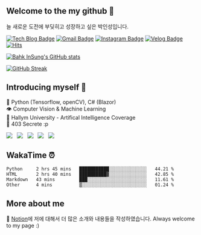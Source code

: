 ## Welcome to the my github 🌳

늘 새로운 도전에 부딪히고 성장하고 싶은 박인성입니다.

[![Tech Blog Badge](http://img.shields.io/badge/-Tech%20blog-black?style=flat-square&logo=github&link=https://insung3511.github.io/)](https://insung3511.github.io/)
[![Gmail Badge](https://img.shields.io/badge/Gmail-d14836?style=flat-square&logo=Gmail&logoColor=white&link=mailto:insung.park123@gmail.com)](mailto:insung.park123@gmail.com)
[![Instagram Badge](https://img.shields.io/badge/-Instagram-white?style=flat-square&logo=Instagram&logoColor=purple&link=mailto:insung.park123@gmail.com)](https://instagram.com/theclockis___ticking)
[![Velog Badge](https://img.shields.io/badge/Velog-insung3511-Brightgreen?style=flat-square&logo=Velog)](https://velog.io/@insung3511)
[![Hits](https://hits.seeyoufarm.com/api/count/incr/badge.svg?url=https%3A%2F%2Fgithub.com%2Finsung3511%2Fhit-counter&count_bg=%2379C83D&title_bg=%23555555&icon=github.svg&icon_color=%23E7E7E7&title=hits&edge_flat=true)](https://hits.seeyoufarm.com)

[![Bahk InSung's GitHub stats](https://github-readme-stats.vercel.app/api/?username=insung3511&show_icons=true&title_color=fff&icon_color=79ff97&text_color=9f9f9f&bg_color=010409)](https://github.com/insung3511)

[![GitHub Streak](http://github-readme-streak-stats.herokuapp.com?user=insung3511&theme=dark)](https://git.io/streak-stats)

## Introducing myself 🤩

🔨 Python (Tensorflow, openCV), C# (Blazor) <br />
👁 Computer Vision & Machine Learning <br />
🏫 Hallym University - Artifical Intelligence Coverage <br />
🎯 403 Secrete :p <br />

<img src="https://img.shields.io/badge/Python-3776AB?style=flat-square&logo=Python&logoColor=white"> &nbsp;
<img src="https://img.shields.io/badge/C-A8B9CC?style=flat-square&logo=c&logoColor=white"> &nbsp;
<img src="https://img.shields.io/badge/CSharp-239120?style=flat-square&logo=c-sharp&logoColor=white"> &nbsp;
<img src="https://img.shields.io/badge/TensorFlow-FF6F00?style=flat-square&logo=TensorFlow&logoColor=white"> &nbsp;
<img src="https://img.shields.io/badge/OpenCV-5C3EE8?style=flat-square&logo=OpenCV&logoColor=white"> &nbsp;

## WakaTime ⏰

<!--START_SECTION:waka-->

```text
Python     2 hrs 45 mins   ███████████░░░░░░░░░░░░░░   44.21 %
HTML       2 hrs 40 mins   ██████████▓░░░░░░░░░░░░░░   42.85 %
Markdown   43 mins         ███░░░░░░░░░░░░░░░░░░░░░░   11.61 %
Other      4 mins          ▒░░░░░░░░░░░░░░░░░░░░░░░░   01.24 %
```

<!--END_SECTION:waka-->

## More about me

📓 <a href="https://insung3511.notion.site/About-the-InSung-b7708fb054654608a1dda6a5e3e7f648"> Notion</a>에 저에 대해서 더 많은 소개와 내용들을 작성하였습니다. Always welcome to my page :)<br/>
